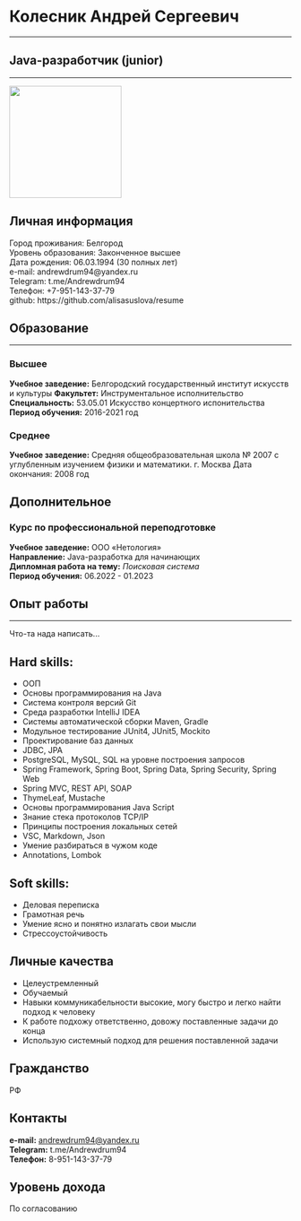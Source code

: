 # Колесник Андрей Сергеевич

---
## Java-разработчик (junior)

---
<img src="https://sun9-3.userapi.com/impg/_yiAm1no_Q9ixwXZSIDrcY6-UDFRJJkEnO2VcA/ogUyu_l1GrQ.jpg?size=1442x2160&quality=96&sign=02b8518bda8555df4929f29c65daa938&type=album" width="200px">

## Личная информация
<div id="move"></div>
Город проживания: Белгород<br>
Уровень образования: Законченное высшее<br>
Дата рождения: 06.03.1994 (30 полных лет)<br>
e-mail: andrewdrum94@yandex.ru<br>
Telegram: t.me/Andrewdrum94<br>
Телефон: +7-951-143-37-79<br>
github: https://github.com/alisasuslova/resume

## Образование

---
### Высшее
**Учебное заведение:** Белгородский государственный институт искусств и культуры
**Факультет:** Инструментальное исполнительство<br>
**Специальность:** 53.05.01 Искусство концертного испонительства<br>
**Период обучения:** 2016-2021 год

### Среднее
**Учебное заведение:** Средняя общеобразовательная школа № 2007 с углубленным изучением физики и математики. г. Москва
Дата окончания: 2008 год

## Дополнительное
### Курс по профессиональной переподготовке
**Учебное заведение:** ООО «Нетология»<br>
**Направление:** Java-разработка для начинающих<br>
**Дипломная работа на тему:** *Поисковая система*<br>
**Период обучения:** 06.2022 - 01.2023


## Опыт работы

---
<span id="sp">Что-та нада написать...</span>

<!--Период работы: 04.2015 – настоящее время
Название организации: ООО «Малахит»
Должность: Руководитель отдела продаж

Должностные обязанности:
Поиск и создание собственной базы постоянных клиентов;
Проведение переговоров, заключение договоров на поставку продукции;
Поиск источников финансирования;
Взаимодействие с кредитными организациями;
Выстраивание логистики;
Прием партий товара;
Контроль дебиторской задолженности;
Постоянный анализ рынка, и цен у конкурентов;
Участие в ежегодных тематических выставках;
Работа с маркетплейсами.
Период работы: 03.2014 – 03.2015
Название организации: ООО «Эксперт-Сервис»
Должность: Диспетчер колл-центра
Должностные обязанности:

Прием входящих звонков;
Предоставление всей нужной информации клиенту по услугам, тарифам, и акциям компании;
Оформление заказов от клиентов;
Ввод в базу данных полученной информации.
Период работы: 05.2014 – 02.2015
Название организации: ООО «Красный сектор»
Должность: Инженер по проектам
Должностные обязанности:

Контроль поставки запчастей, инструментов и расходных материалов;
Сопровождение и согласование деталей проекта с заказчиками (проведение совещаний, формирование отчетов, утверждение смет и дополнительных работ);
Своевременный контроль за работой подрядных организаций (выполнение планов, соответствие объемов, сроков и качества выполняемых работ);
Составление графика производственных работ.
Навыки
-->
## Hard skills:

* ООП
* Основы программирования на Java
* Система контроля версий Git
* Среда разработки IntelliJ IDEA
* Системы автоматической сборки Maven, Gradle
* Модульное тестирование JUnit4, JUnit5, Mockito
* Проектирование баз данных
* JDBC, JPA
* PostgreSQL, MySQL, SQL на уровне построения запросов
* Spring Framework, Spring Boot, Spring Data, Spring Security, Spring Web
* Spring MVC, REST API, SOAP
* ThymeLeaf, Mustache
* Основы программирования Java Script
* Знание стека протоколов TCP/IP
* Принципы построения локальных сетей
* VSC, Markdown, Json
* Умение разбираться в чужом коде
* Annotations, Lombok

## Soft skills:

* Деловая переписка
* Грамотная речь
* Умение ясно и понятно излагать свои мысли
* Стрессоустойчивость

## Личные качества
* Целеустремленный
* Обучаемый
* Навыки коммуникабельности высокие, могу быстро и легко найти подход к человеку
* К работе подхожу ответственно, довожу поставленные задачи до конца
* Использую системный подход для решения поставленной задачи

## Гражданство
РФ

## Контакты
**e-mail:** andrewdrum94@yandex.ru<br>
**Telegram:** t.me/Andrewdrum94<br>
**Телефон:** 8-951-143-37-79

## Уровень дохода
По согласованию